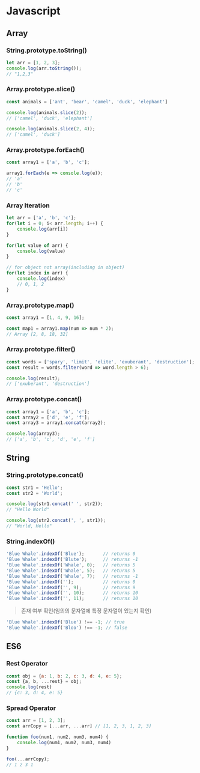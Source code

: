 # Javascript

## Array

### String.prototype.toString()

```javascript
let arr = [1, 2, 3];
console.log(arr.toString());
// "1,2,3"
```

### Array.prototype.slice()

```javascript
const animals = ['ant', 'bear', 'camel', 'duck', 'elephant']

console.log(animals.slice(2));
// ['camel', 'duck', 'elephant']

console.log(animals.slice(2, 4));
// ['camel', 'duck']
```

### Array.prototype.forEach()

```javascript
const array1 = ['a', 'b', 'c'];

array1.forEach(e => console.log(e));
// 'a'
// 'b'
// 'c'
```

### Array Iteration

```javascript
let arr = ['a', 'b', 'c'];
for(let i = 0; i< arr.length; i++) {
    console.log(arr[i])
}

for(let value of arr) {
    console.log(value)
}

// for object not array(including in object)
for(let index in arr) {
    console.log(index)
    // 0, 1, 2
}
```

### Array.prototype.map()

```javascript
const array1 = [1, 4, 9, 16];

const map1 = array1.map(num => num * 2);
// Array [2, 8, 18, 32]
```

### Array.prototype.filter()

```javascript
const words = ['spary', 'limit', 'elite', 'exuberant', 'destruction'];
const result = words.filter(word => word.length > 6);

console.log(result);
// ['exuberant', 'destruction']
```

### Array.prototype.concat()

```javascript
const array1 = ['a', 'b', 'c'];
const array2 = ['d', 'e', 'f'];
const array3 = array1.concat(array2);

console.log(array3);
// ['a', 'b', 'c', 'd', 'e', 'f']
```



## String

### String.prototype.concat()

```javascript
const str1 = 'Hello';
const str2 = 'World';

console.log(str1.concat(' ', str2));
// "Hello World"

console.log(str2.concat(', ', str1));
// "World, Hello"
```

### String.indexOf()

```javascript
'Blue Whale'.indexOf('Blue');		// returns 0
'Blue Whale'.indexOf('Blute');		// returns -1
'Blue Whale'.indexOf('Whale', 0);	// returns 5
'Blue Whale'.indexOf('Whale', 5);	// returns 5
'Blue Whale'.indexOf('Whale', 7);	// returns -1
'Blue Whale'.indexOf('');			// returns 0
'Blue Whale'.indexOf('', 9);		// returns 9
'Blue Whale'.indexOf('', 10);		// returns 10
'Blue Whale'.indexOf('', 11);		// returns 10
```

> 존재 여부 확인(임의의 문자열에 특정 문자열이 있는지 확인)

```javascript
'Blue Whale'.indexOf('Blue') !== -1; // true
'Blue Whale'.indexOf('Bloo') !== -1; // false
```



## ES6

### Rest Operator

```javascript
const obj = {a: 1, b: 2, c: 3, d: 4, e: 5};
const {a, b, ...rest} = obj;
console.log(rest)
// {c: 3, d: 4, e: 5}
```

### Spread Operator

```javascript
const arr = [1, 2, 3];
const arrCopy = [...arr, ...arr] // [1, 2, 3, 1, 2, 3]

function foo(num1, num2, num3, num4) {
    console.log(num1, num2, num3, num4)
}

foo(...arrCopy);
// 1 2 3 1
```

